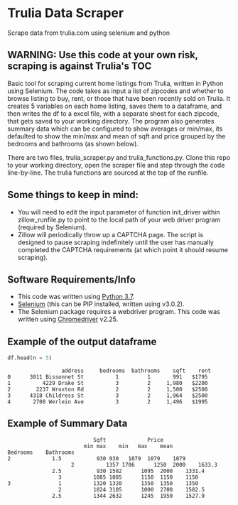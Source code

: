 # Trulia Data Scraper
Scrape data from trulia.com using selenium and python

WARNING: Use this code at your own risk, scraping is against Trulia's TOC
-------------------------------------------------------------------------

Basic tool for scraping current home listings from Trulia, written in Python using Selenium. The code takes as input a list of zipcodes and whether to browse listing to buy, rent, or those that have been recently sold on Trulia. It creates 5 variables on each home listing, saves them to a dataframe, and then writes the df to a excel file, with a separate sheet for each zipcode, that gets saved to your working directory. The program also generates summary data which can be configured to show averages or min/max, its defaulted to show the min/max and mean of sqft and price grouped by the bedrooms and bathrooms (as shown below).

There are two files, trulia_scraper.py and trulia_functions.py. Clone this repo to your working directory, open the scraper file and step through the code line-by-line. The trulia functions are sourced at the top of the runfile.

Some things to keep in mind:
----------------------------
* You will need to edit the input parameter of function init_driver within zillow_runfile.py to point to the local path of your web driver program (required by Selenium).
* Zillow will periodically throw up a CAPTCHA page. The script is designed to pause scraping indefinitely until the user has manually completed the CAPTCHA requirements (at which point it should resume scraping).

Software Requirements/Info
--------------------------
- This code was written using [Python 3.7](https://www.python.org/downloads/).
- [Selenium](http://www.seleniumhq.org/download/) (this can be PIP installed, written using v3.0.2).
- The Selenium package requires a webdriver program. This code was written 
using [Chromedriver](https://sites.google.com/a/chromium.org/chromedriver/downloads) v2.25.

Example of the output dataframe
-------------------------------

```py
df.head(n = 5)
```

```
                 address     bedrooms  bathrooms    sqft    rent 
0      3011 Bissonnet St          1         1       991   $1795    
1          4229 Drake St          3         2     1,980   $2200     
2        2237 Wroxton Rd          2         2     1,500   $2500    
3      4318 Childress St          3         2     1,964   $2500     
4       2708 Werlein Ave          3         2     1,496   $1995 
```

Example of Summary Data
-----------------------

```
		                   Sqft		        Price		
		                min	max	   min	 max	mean
Bedrooms	Bathrooms					
2	          1.5	        930	930	  1079	1079	1079
            	    2	       1357	1706	  1250	2000	1633.3
	          2.5	        930	1582	  1095	2000	1331.4
	            3	       1085	1085	  1150	1150	1150
3	            1	       1320	1320	  1350	1350	1350
	            2	       1024	3105	  1000	2700	1582.5
	          2.5	       1344	2632	  1245	1950	1527.9                  
                                   
```
